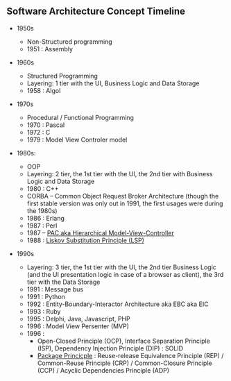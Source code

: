 ## Software Architecture Concept Timeline

* 1950s
  * Non-Structured programming  
  * 1951 : Assembly  
  
* 1960s
   * Structured Programming  
   * Layering: 1 tier with the UI, Business Logic and Data Storage  
   * 1958 : Algol  
   
* 1970s
  * Procedural / Functional Programming  
  * 1970 : Pascal  
  * 1972 : C  
  * 1979 : Model View Controler model 
  
* 1980s:
  * OOP  
  * Layering: 2 tier, the 1st tier with the UI, the 2nd tier with Business Logic and Data Storage  
  * 1980 : C++  
  * CORBA – Common Object Request Broker Architecture (though the first stable version was only out in 1991, the first usages were during the 1980s)  
  * 1986 : Erlang  
  * 1987 : Perl  
  * 1987 – [PAC aka Hierarchical Model-View-Controller](https://www.lri.fr/~mbl/ENS/FONDIHM/2013/papers/Coutaz-Interact87.pdf)  
  * 1988 :  [Liskov Substitution Principle (LSP)](https://en.wikipedia.org/wiki/Liskov_substitution_principle)  

* 1990s
  * Layering: 3 tier, the 1st tier with the UI, the 2nd tier Business Logic (and the UI presentation logic in case of a browser as client), the 3rd tier with the Data Storage  
  * 1991 : Message bus  
  * 1991 : Python  
  * 1992 :  Entity-Boundary-Interactor Architecture aka EBC aka EIC  
  * 1993 : Ruby  
  * 1995 : Delphi, Java, Javascript, PHP  
  * 1996 : Model View Persenter (MVP)  
  * 1996 : 
    - Open-Closed Principle (OCP), Interface Separation Principle (ISP), Dependency Injection Principle (DIP) : SOLID  
    - [Package Princicple](https://en.wikipedia.org/wiki/Package_principles) : Reuse-release Equivalence Principle (REP) / Common-Reuse Principle (CRP) / Common-Closure Principle (CCP) / Acyclic Dependencies Principle (ADP)
  
  
 
